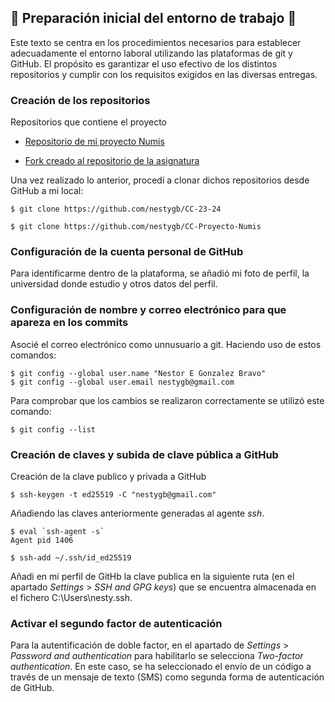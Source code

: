 ## :rocket: Preparación inicial del entorno de trabajo :rocket:

Este texto se centra en los procedimientos necesarios para establecer adecuadamente el entorno laboral utilizando las plataformas de git y GitHub. El propósito es garantizar el uso efectivo de los distintos repositorios y cumplir con los requisitos exigidos en las diversas entregas.

### Creación de los repositorios

Repositorios que contiene el proyecto

- [Repositorio de mi proyecto Numis](https://github.com/nestygb/CC-Proyecto-Numis)

- [Fork creado al repositorio de la asignatura](https://github.com/nestygb/CC-Proyecto-Numis)

Una vez realizado lo anterior, procedí a clonar dichos repositorios desde GitHub a mi local:

```
$ git clone https://github.com/nestygb/CC-23-24
```

```
$ git clone https://github.com/nestygb/CC-Proyecto-Numis
```

### Configuración de la cuenta personal de GitHub

Para identificarme dentro de la plataforma, se añadió mi foto de perfil, la universidad donde estudio y otros datos del perfil.

### Configuración de nombre y correo electrónico para que apareza en los commits

Asocié el correo electrónico como unnusuario a git. Haciendo uso de estos comandos:

```
$ git config --global user.name "Nestor E Gonzalez Bravo"
$ git config --global user.email nestygb@gmail.com
```

Para comprobar que los cambios se realizaron correctamente se utilizó este comando:

```
$ git config --list
```
### Creación de claves y subida de clave pública a GitHub

Creación de la clave publico y privada a GitHub

```
$ ssh-keygen -t ed25519 -C "nestygb@gmail.com"
```
Añadiendo las claves anteriormente generadas al agente _ssh_.

```
$ eval `ssh-agent -s`
Agent pid 1406
```

```
$ ssh-add ~/.ssh/id_ed25519
```
Añadi en mi perfil de GitHb la clave publica en la siguiente ruta (en el apartado _Settings_ > _SSH and GPG keys_) que se encuentra almacenada en el fichero C:\Users\nesty\.ssh.

### Activar el segundo factor de autenticación

Para la autentificación de doble factor, en el apartado de _Settings_ > _Password and authentication_ para habilitarlo se selecciona _Two-factor authentication_. En este caso, se ha seleccionado el envío de un código a través de un mensaje de texto (SMS) como segunda forma de autenticación de GitHub.